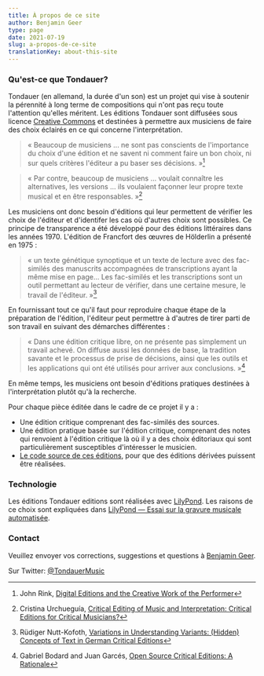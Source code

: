 ```yaml
---
title: À propos de ce site
author: Benjamin Geer
type: page
date: 2021-07-19
slug: a-propos-de-ce-site
translationKey: about-this-site
---
```


### Qu'est-ce que Tondauer?

Tondauer (en allemand, la durée d'un son) est un projet qui vise à
soutenir la pérennité à long terme de compositions qui n'ont pas reçu
toute l'attention qu'elles méritent. Les éditions Tondauer sont
diffusées sous licence [Creative
Commons](https://creativecommons.org/licenses/?lang=fr) et destinées à
permettre aux musiciens de faire des choix éclairés en ce qui concerne
l'interprétation.

> « Beaucoup de musiciens ... ne sont pas conscients de l'importance
> du choix d'une édition et ne savent ni comment faire un bon choix,
> ni sur quels critères l'éditeur a pu baser ses décisions. »[^Rink]

> « Par contre, beaucoup de musiciens ... voulait connaître les
> alternatives, les versions ... ils voulaient façonner leur propre
> texte musical et en être responsables. »[^Urchueguía]

Les musiciens ont donc besoin d'éditions qui leur permettent de
vérifier les choix de l'éditeur et d'identifer les cas où d'autres
choix sont possibles. Ce principe de transparence a été développé pour
des éditions littéraires dans les années 1970. L'édition de Francfort
des œuvres de Hölderlin a présenté en 1975&nbsp;:

> « un texte génétique synoptique et un texte de lecture avec des
> fac-similés des manuscrits accompagnées de transcriptions ayant la
> même mise en page... Les fac-similés et les transcriptions sont un
> outil permettant au lecteur de vérifier, dans une certaine mesure,
> le travail de l'éditeur. »[^Nutt-Kofoth]

En fournissant tout ce qu'il faut pour reproduire chaque étape de la
préparation de l'édition, l'éditeur peut permettre à d'autres de tirer
parti de son travail en suivant des démarches différentes&nbsp;:

> « Dans une édition critique libre, on ne présente pas simplement un
> travail achevé. On diffuse aussi les données de base, la tradition
> savante et le processus de prise de décisions, ainsi que les outils
> et les applications qui ont été utilisés pour arriver aux
> conclusions. »[^Bodard]

En même temps, les musiciens ont besoin d'éditions pratiques destinées
à l'interprétation plutôt qu'à la recherche.

Pour chaque pièce éditée dans le cadre de ce projet il y a&nbsp;:

- Une édition critique comprenant des fac-similés des sources.
- Une édition pratique basée sur l'édition critique, comprenant des
  notes qui renvoient à l'édition critique là où il y a des choix
  éditoriaux qui sont particulièrement susceptibles d'intéresser le
  musicien.
- [Le code source de ces
  éditions](https://github.com/benjamingeer/Tondauer/), pour que des
  éditions dérivées puissent être réalisées.

### Technologie

Les éditions Tondauer editions sont réalisées avec
[LilyPond](https://lilypond.org). Les raisons de ce choix sont
expliquées dans [LilyPond — Essai sur la gravure musicale
automatisée](https://lilypond.org/doc/v2.22/Documentation/essay/index.fr.html).

### Contact

Veuillez envoyer vos corrections, suggestions et questions à [Benjamin
Geer](https://benjamingeer.name/fr/).

Sur Twitter: [@TondauerMusic](https://twitter.com/TondauerMusic)

[^Rink]: John Rink, [Digital Editions and the Creative Work of the
    Performer](https://doi.org/10.1017/S1479409819000673)
[^Urchueguía]: Cristina Urchueguía, [Critical Editing of Music and
    Interpretation: Critical Editions for Critical
    Musicians?](https://www.jstor.org/stable/30227962)
[^Nutt-Kofoth]: Rüdiger Nutt-Kofoth, [Variations in Understanding
    Variants: (Hidden) Concepts of Text in German Critical
    Editions](https://doi.org/10.4000/variants.343)
[^Bodard]: Gabriel Bodard and Juan Garcés, [Open Source Critical
    Editions: A
    Rationale](https://blog.stoa.org/files/2010/09/Bodard-Garces_2009_Open-source-digital-editions.pdf)

